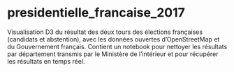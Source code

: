 # presidentielle_francaise_2017
Visualisation D3 du résultat des deux tours des élections françaises (candidats et abstention), avec les données ouvertes d’OpenStreetMap et du Gouvernement français. Contient un notebook pour nettoyer les résultats par département transmis par le Ministère de l’intérieur et pour récupérer les résultats en temps réel.
